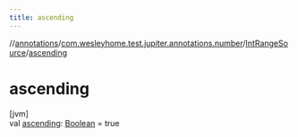 ```yaml
---
title: ascending
---
```

//[annotations](../../../index.html)/[com.wesleyhome.test.jupiter.annotations.number](../index.html)/[IntRangeSource](index.html)/[ascending](ascending.html)



# ascending



[jvm]\
val [ascending](ascending.html): [Boolean](https://kotlinlang.org/api/latest/jvm/stdlib/kotlin/-boolean/index.html) = true




